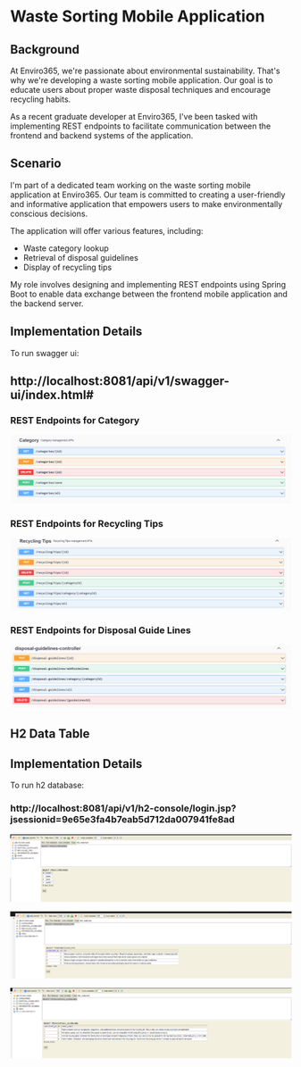 # Waste Sorting Mobile Application

## Background

At Enviro365, we're passionate about environmental sustainability. That's why we're developing a waste sorting mobile application. Our goal is to educate users about proper waste disposal techniques and encourage recycling habits.

As a recent graduate developer at Enviro365, I've been tasked with implementing REST endpoints to facilitate communication between the frontend and backend systems of the application.

## Scenario

I'm part of a dedicated team working on the waste sorting mobile application at Enviro365. Our team is committed to creating a user-friendly and informative application that empowers users to make environmentally conscious decisions.

The application will offer various features, including:

- Waste category lookup
- Retrieval of disposal guidelines
- Display of recycling tips

My role involves designing and implementing REST endpoints using Spring Boot to enable data exchange between the frontend mobile application and the backend server.

## Implementation Details

To run swagger ui:
## http://localhost:8081/api/v1/swagger-ui/index.html#

### REST Endpoints for Category

![](doc/category.png)

### REST Endpoints for Recycling Tips
![](doc/tips.png)

### REST Endpoints for Disposal Guide Lines
![](doc/disposal.png)

## H2 Data Table

## Implementation Details

To run h2 database:
### http://localhost:8081/api/v1/h2-console/login.jsp?jsessionid=9e65e3fa4b7eab5d712da007941fe8ad

![](doc/h2category.png)

![](doc/h2tips.png)

![](doc/h2guidelines.png)
